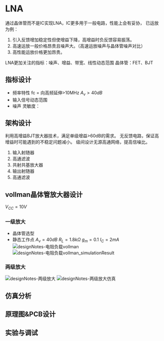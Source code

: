 # LNA
通过晶体管而不是IC实现LNA，IC更多用于一般电路，性能上会有妥协，
已运放为例：
1. 引入反馈增加稳定性但使增益下降，高增益时负反馈容易振荡。
2. 高速运放一般价格昂贵且噪声大。（高速运放噪声与晶体管噪声对比）
3. 高性能运放价格更加昂贵。
   
LNA更加关注的指标：噪声、增益、带宽、线性动态范围
晶体管：FET、BJT
## 指标设计
- 频率特性
  fc = 向高频延伸>10MHz
  $A_v>40dB$
- 输入信号动态范围
- 噪声
  灵敏度：
## 架构设计
利用高增益BJT放大器技术，满足单级增益>60dB的需求。
无反馈电路，保证高增益时可能遇到的不稳定问题减小。
级间设计无源高通网络，提高信噪比。
1. 输入射随器
2. 高通滤波
3. 共射共基放大器
4. 输出射随器
5. 高通滤波
## vollman晶体管放大器设计
$V_{CC}=10V$

### 一级放大
- 晶体管选型
- 静态工作点
  $A_v = 40dB$
  $R_L = 1.8k\Omega$
  $g_m = 0.1$
  $I_C = 2 mA$
  ![designNotes-电阻负载vollman](https://raw.githubusercontent.com/puhang/resource/master/pictures/designNotes-%E7%94%B5%E9%98%BB%E8%B4%9F%E8%BD%BDvollman.png)
  ![designNotes-电阻负载vollman_simulationResult](https://raw.githubusercontent.com/puhang/resource/master/pictures/designNotes-%E7%94%B5%E9%98%BB%E8%B4%9F%E8%BD%BDvollman_simulationResult.png)
### 两级放大
![designNotes-两级放大](https://raw.githubusercontent.com/puhang/resource/master/pictures/designNotes-%E4%B8%A4%E7%BA%A7%E6%94%BE%E5%A4%A7.png)
![designNotes-两级放大仿真](https://raw.githubusercontent.com/puhang/resource/master/pictures/designNotes-%E4%B8%A4%E7%BA%A7%E6%94%BE%E5%A4%A7%E4%BB%BF%E7%9C%9F.png)

## 仿真分析
## 原理图&PCB设计

## 实验与调试
